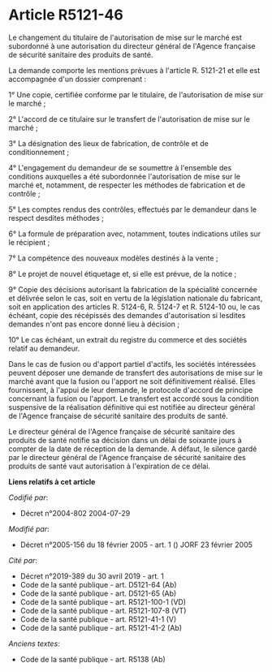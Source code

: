 # Article R5121-46

Le changement du titulaire de l'autorisation de mise sur le marché est subordonné à une autorisation du directeur général de
l'Agence française de sécurité sanitaire des produits de santé.

La demande comporte les mentions prévues à l'article R. 5121-21 et elle est accompagnée d'un dossier comprenant :

1° Une copie, certifiée conforme par le titulaire, de l'autorisation de mise sur le marché ;

2° L'accord de ce titulaire sur le transfert de l'autorisation de mise sur le marché ;

3° La désignation des lieux de fabrication, de contrôle et de conditionnement ;

4° L'engagement du demandeur de se soumettre à l'ensemble des conditions auxquelles a été subordonnée l'autorisation de mise
sur le marché et, notamment, de respecter les méthodes de fabrication et de contrôle ;

5° Les comptes rendus des contrôles, effectués par le demandeur dans le respect desdites méthodes ;

6° La formule de préparation avec, notamment, toutes indications utiles sur le récipient ;

7° La compétence des nouveaux modèles destinés à la vente ;

8° Le projet de nouvel étiquetage et, si elle est prévue, de la notice ;

9° Copie des décisions autorisant la fabrication de la spécialité concernée et délivrée selon le cas, soit en vertu de la
législation nationale du fabricant, soit en application des articles R. 5124-6, R. 5124-7 et R. 5124-10 ou, le cas échéant,
copie des récépissés des demandes d'autorisation si lesdites demandes n'ont pas encore donné lieu à décision ;

10° Le cas échéant, un extrait du registre du commerce et des sociétés relatif au demandeur.

Dans le cas de fusion ou d'apport partiel d'actifs, les sociétés intéressées peuvent déposer une demande de transfert des
autorisations de mise sur le marché avant que la fusion ou l'apport ne soit définitivement réalisé. Elles fournissent, à
l'appui de leur demande, le protocole d'accord de principe concernant la fusion ou l'apport. Le transfert est accordé sous la
condition suspensive de la réalisation définitive qui est notifiée au directeur général de l'Agence française de sécurité
sanitaire des produits de santé.

Le directeur général de l'Agence française de sécurité sanitaire des produits de santé notifie sa décision dans un délai de
soixante jours à compter de la date de réception de la demande. A défaut, le silence gardé par le directeur général de
l'Agence française de sécurité sanitaire des produits de santé vaut autorisation à l'expiration de ce délai.

**Liens relatifs à cet article**

_Codifié par_:

  - Décret n°2004-802 2004-07-29

_Modifié par_:

  - Décret n°2005-156 du 18 février 2005 - art. 1 () JORF 23 février 2005

_Cité par_:

  - Décret n°2019-389 du 30 avril 2019 - art. 1
  - Code de la santé publique - art. D5121-64 (Ab)
  - Code de la santé publique - art. D5121-65 (Ab)
  - Code de la santé publique - art. R5121-100-1 (VD)
  - Code de la santé publique - art. R5121-107-8 (VT)
  - Code de la santé publique - art. R5121-41-1 (V)
  - Code de la santé publique - art. R5121-41-2 (Ab)

_Anciens textes_:

  - Code de la santé publique - art. R5138 (Ab)
